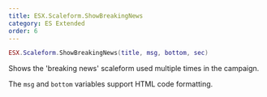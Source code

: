 ```yaml
---
title: ESX.Scaleform.ShowBreakingNews
category: ES Extended
order: 6
---
```


```lua
ESX.Scaleform.ShowBreakingNews(title, msg, bottom, sec)
```

Shows the 'breaking news' scaleform used multiple times in the campaign.

The `msg` and `bottom` variables support HTML code formatting.
